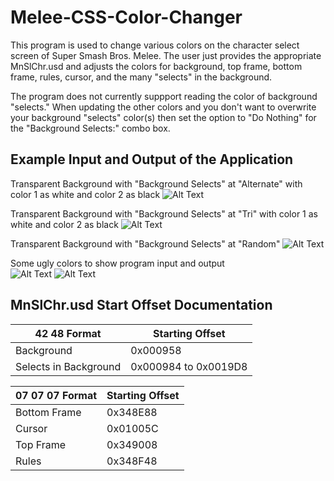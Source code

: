 # Melee-CSS-Color-Changer

This program is used to change various colors on the character select screen of Super Smash Bros. Melee. The user just provides the appropriate MnSlChr.usd and adjusts the colors for background, top frame, bottom frame, rules, cursor, and the many "selects" in the background.

The program does not currently suppport reading the color of background "selects." When updating the other colors and you don't want to overwrite your background "selects" color(s) then set the option to "Do Nothing" for the "Background Selects:" combo box.

## Example Input and Output of the Application
Transparent Background with "Background Selects" at "Alternate" with color 1 as white and color 2 as black
![Alt Text](https://thumbs.gfycat.com/HideousParallelAruanas.webp)

Transparent Background with "Background Selects" at "Tri" with color 1 as white and color 2 as black
![Alt Text](https://thumbs.gfycat.com/UniqueOddballBrontosaurus.webp)

Transparent Background with "Background Selects" at "Random"
![Alt Text](https://thumbs.gfycat.com/ConcreteGraciousCuscus.webp)

Some ugly colors to show program input and output  
![Alt Text](https://i.imgur.com/MD3RyE1.png)
![Alt Text](https://i.imgur.com/7TAQWhM.png)


## MnSlChr.usd Start Offset Documentation  
42 48 Format    | Starting Offset
--------------- | ---------------
Background | 0x000958  
Selects in Background | 0x000984 to 0x0019D8  

07 07 07 Format | Starting Offset
--------------- | ---------------
Bottom Frame | 0x348E88  
Cursor | 0x01005C  
Top Frame | 0x349008  
Rules | 0x348F48  
